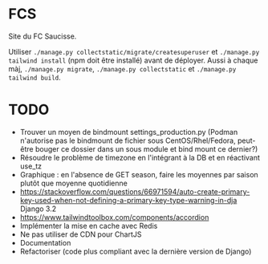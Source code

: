 # FCS

Site du FC Saucisse.

Utiliser `./manage.py collectstatic/migrate/createsuperuser` et `./manage.py tailwind install` (npm doit être installé) avant de déployer. Aussi à chaque màj, `./manage.py migrate`, `./manage.py collectstatic` et `./manage.py tailwind build`.

# TODO

* Trouver un moyen de bindmount settings\_production.py (Podman n'autorise pas le bindmount de fichier sous CentOS/Rhel/Fedora, peut-être bouger ce dossier dans un sous module et bind mount ce dernier?)
* Résoudre le problème de timezone en l'intégrant à la DB et en réactivant use\_tz
* Graphique : en l'absence de GET season, faire les moyennes par saison plutôt que moyenne quotidienne
* https://stackoverflow.com/questions/66971594/auto-create-primary-key-used-when-not-defining-a-primary-key-type-warning-in-dja Django 3.2
* https://www.tailwindtoolbox.com/components/accordion
* Implémenter la mise en cache avec Redis
* Ne pas utiliser de CDN pour ChartJS
* Documentation
* Refactoriser (code plus compliant avec la dernière version de Django)
